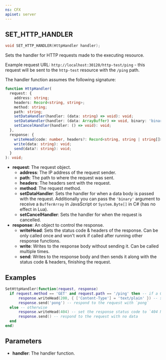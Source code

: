 ```yaml
---
ns: CFX
apiset: server
---
```

## SET_HTTP_HANDLER

```c
void SET_HTTP_HANDLER(HttpHandler handler);
```

Sets the handler for HTTP requests made to the executing resource.

Example request URL: `http://localhost:30120/http-test/ping` - this request will be sent to the `http-test` resource with the `/ping` path.

The handler function assumes the following signature:

```ts
function HttpHandler(
  request: {
    address: string;
    headers: Record<string, string>;
    method: string;
    path: string;
    setDataHandler(handler: (data: string) => void): void;
    setDataHandler(handler: (data: ArrayBuffer) => void, binary: 'binary'): void;
    setCancelHandler(handler: () => void): void;
  },
  response: {
    writeHead(code: number, headers?: Record<string, string | string[]>): void;
    write(data: string): void;
    send(data?: string): void;
  }
): void;
```

- **request**: The request object.
  - **address**: The IP address of the request sender.
  - **path**: The path to where the request was sent.
  - **headers**: The headers sent with the request.
  - **method**: The request method.
  - **setDataHandler**: Sets the handler for when a data body is passed with the request. Additionally you can pass the `'binary'` argument to receive a `BufferArray` in JavaScript or `System.Byte[]` in C# (has no effect in Lua).
  - **setCancelHandler**: Sets the handler for when the request is cancelled.
- **response**: An object to control the response.
  - **writeHead**: Sets the status code & headers of the response. Can be only called once and won't work if called after running other response functions.
  - **write**: Writes to the response body without sending it. Can be called multiple times.
  - **send**: Writes to the response body and then sends it along with the status code & headers, finishing the request.

## Examples
```lua
SetHttpHandler(function(request, response)
  if request.method == 'GET' and request.path == '/ping' then -- if a GET request was sent to the `/ping` path
      response.writeHead(200, { ['Content-Type'] = 'text/plain' }) -- set the response status code to `200 OK` and the body content type to plain text
      response.send('pong') -- respond to the request with `pong`
  else -- otherwise
      response.writeHead(404) -- set the response status code to `404 Not Found`
      response.send() -- respond to the request with no data
  end
end)
```

## Parameters
* **handler**: The handler function.

